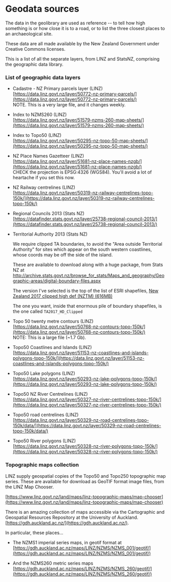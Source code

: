 Geodata sources
===============

The data in the geolibrary are used as reference -- to tell how high
something is or how close it is to a road, or to list the three
closest places to an archaeological site.

These data are all made available by the New Zealand Government under
Creative Commons licenses.

This is a list of all the separate layers, from LINZ and StatsNZ,
comprising the geographic data library.

### List of geographic data layers


-   Cadastre - NZ Primary parcels layer (LINZ)  
    [https://data.linz.govt.nz/layer/50772-nz-primary-parcels/](https://data.linz.govt.nz/layer/50772-nz-primary-parcels/)  
     NOTE. This is a very large file, and it changes weekly. 

-   Index to NZMS260 (LINZ)  
    [https://data.linz.govt.nz/layer/51579-nzms-260-map-sheets/](https://data.linz.govt.nz/layer/51579-nzms-260-map-sheets/)

-   Index to Topo50 (LINZ)  
    [https://data.linz.govt.nz/layer/50295-nz-topo-50-map-sheets/](https://data.linz.govt.nz/layer/50295-nz-topo-50-map-sheets/)   

-   NZ Place Names Gazetteer (LINZ)  
    [https://data.linz.govt.nz/layer/51681-nz-place-names-nzgb/](https://data.linz.govt.nz/layer/51681-nz-place-names-nzgb/)  
    CHECK the projection is EPSG:4326 (WGS84). You'll avoid a lot of
    heartache if you set this now.
    
-   NZ Railway centrelines (LINZ)  
    [https://data.linz.govt.nz/layer/50319-nz-railway-centrelines-topo-150k/](https://data.linz.govt.nz/layer/50319-nz-railway-centrelines-topo-150k/)  

-   Regional Councils 2013 (Stats NZ)  
    [https://datafinder.stats.govt.nz/layer/25738-regional-council-2013/](https://datafinder.stats.govt.nz/layer/25738-regional-council-2013/)

-   Territorial Authority 2013 (Stats NZ)  
    
    We require clipped TA boundaries, to avoid the "Area outside
    Territorial Authority" for sites which appear on the south western
    coastlines, whose coords may be off the side of the island.

    <p>These are available to download along with a huge package, from
    Stats NZ at<br />
    <a href='http://archive.stats.govt.nz/browse_for_stats/Maps_and_geography/Geographic-areas/digital-boundary-files.aspx'>http://archive.stats.govt.nz/browse_for_stats/Maps_and_geography/Geographic-areas/digital-boundary-files.aspx</a></p>

    The version I've selected is the top of the list of ESRI
    shapefiles, [New Zealand 2017 clipped high def (NZTM) (616MB)](http://www3.stats.govt.nz/digitalboundaries/annual/ESRI_Shapefile_2017_Digital_Boundaries_High_Def_Clipped.zip?_ga=2.16085878.1394924501.1525145876-573342339.1511210338)

    The one you want, inside that enormous pile of boundary
    shapefiles, is the one called `TA2017_HD_Clipped`

-   Topo 50 twenty metre contours (LINZ)  
    [https://data.linz.govt.nz/layer/50768-nz-contours-topo-150k/](https://data.linz.govt.nz/layer/50768-nz-contours-topo-150k/)  
    NOTE: This is a large file (~1.7 Gb).
    
-   Topo50 Coastlines and Islands (LINZ)  
    [https://data.linz.govt.nz/layer/51153-nz-coastlines-and-islands-polygons-topo-150k/](https://data.linz.govt.nz/layer/51153-nz-coastlines-and-islands-polygons-topo-150k/)
    
-   Topo50 Lake polygons (LINZ)  
    [https://data.linz.govt.nz/layer/50293-nz-lake-polygons-topo-150k/](https://data.linz.govt.nz/layer/50293-nz-lake-polygons-topo-150k/)

-   Topo50 NZ River Centrelines (LINZ)  
    [https://data.linz.govt.nz/layer/50327-nz-river-centrelines-topo-150k/](https://data.linz.govt.nz/layer/50327-nz-river-centrelines-topo-150k/)

-   Topo50 road centrelines (LINZ)  
    [https://data.linz.govt.nz/layer/50329-nz-road-centrelines-topo-150k/data/](https://data.linz.govt.nz/layer/50329-nz-road-centrelines-topo-150k/data/)

-   Topo50 River polygons (LINZ)  
    [https://data.linz.govt.nz/layer/50328-nz-river-polygons-topo-150k/](https://data.linz.govt.nz/layer/50328-nz-river-polygons-topo-150k/)


### Topographic maps collection

LINZ supply geospatial copies of the Topo50 and Topo250 topographic
map series. These are available for download as GeoTIF format image
files, from the LINZ Map Chooser.

[https://www.linz.govt.nz/land/maps/linz-topographic-maps/map-chooser](https://www.linz.govt.nz/land/maps/linz-topographic-maps/map-chooser)

There is an amazing collection of maps accessible via the Cartographic
and Geospatial Resources Repository at the University of Auckland.  
[https://gdh.auckland.ac.nz/](https://gdh.auckland.ac.nz/).


In particular, these places...

-   The NZMS1 imperial series maps, in geotif format at  
    [https://gdh.auckland.ac.nz/maps/LINZ/NZMS/NZMS_001/geotif/](https://gdh.auckland.ac.nz/maps/LINZ/NZMS/NZMS_001/geotif/)

-   And the NZMS260 metric series maps  
    [https://gdh.auckland.ac.nz/maps/LINZ/NZMS/NZMS_260/geotif/](https://gdh.auckland.ac.nz/maps/LINZ/NZMS/NZMS_260/geotif/)












